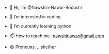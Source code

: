 - 👋 Hi, I’m @Nawshin-Nawar-Rodoshi
- 👀 I’m interested in coding
- 🌱 I’m currently learning python

- 📫 How to reach me- nawshinawar@gmail.com
- 😄 Pronouns: ...she/her


<!---
Nawshin-Nawar-Rodoshi/Nawshin-Nawar-Rodoshi is a ✨ special ✨ repository because its `README.md` (this file) appears on your GitHub profile.
You can click the Preview link to take a look at your changes.
--->
